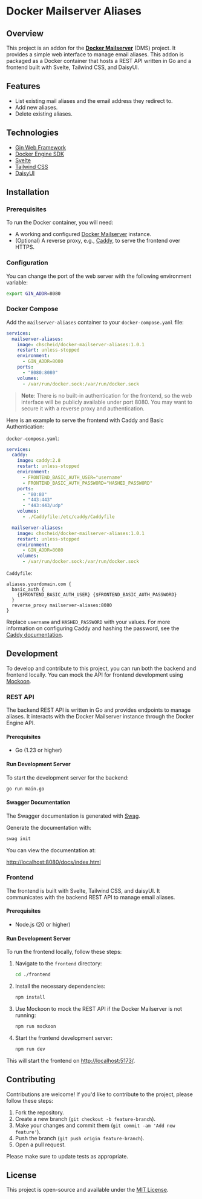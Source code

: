 # Docker Mailserver Aliases

## Overview

This project is an addon for the **[Docker Mailserver](https://github.com/docker-mailserver/docker-mailserver)** (DMS) project. It provides a simple web interface to manage email aliases. This addon is packaged as a Docker container that hosts a REST API written in Go and a frontend built with Svelte, Tailwind CSS, and DaisyUI.

## Features

- List existing mail aliases and the email address they redirect to.
- Add new aliases.
- Delete existing aliases.

## Technologies

- [Gin Web Framework](https://gin-gonic.com/)
- [Docker Engine SDK](https://pkg.go.dev/github.com/docker/docker/client)
- [Svelte](https://svelte.dev/)
- [Tailwind CSS](https://tailwindcss.com/)
- [DaisyUI](https://daisyui.com/)

## Installation

### Prerequisites

To run the Docker container, you will need:

- A working and configured [Docker Mailserver](https://github.com/docker-mailserver/docker-mailserver) instance.
- (Optional) A reverse proxy, e.g., [Caddy](https://caddyserver.com/), to serve the frontend over HTTPS.

### Configuration

You can change the port of the web server with the following environment variable:

```bash
export GIN_ADDR=8080
```

### Docker Compose

Add the `mailserver-aliases` container to your `docker-compose.yaml` file:

```yaml
services:
  mailserver-aliases:
    image: chscheid/docker-mailserver-aliases:1.0.1
    restart: unless-stopped
    environment:
      - GIN_ADDR=8080
    ports:
      - "8080:8080"
    volumes:
      - /var/run/docker.sock:/var/run/docker.sock
```

> **Note**: There is no built-in authentication for the frontend, so the web interface will be publicly available under port 8080. You may want to secure it with a reverse proxy and authentication.

Here is an example to serve the frontend with Caddy and Basic Authentication:

`docker-compose.yaml`:

```yaml
services:
  caddy:
    image: caddy:2.8
    restart: unless-stopped
    environment:
      - FRONTEND_BASIC_AUTH_USER="username"
      - FRONTEND_BASIC_AUTH_PASSWORD="HASHED_PASSWORD"
    ports:
      - "80:80"
      - "443:443"
      - "443:443/udp"
    volumes:
      - ./Caddyfile:/etc/caddy/Caddyfile

  mailserver-aliases:
    image: chscheid/docker-mailserver-aliases:1.0.1
    restart: unless-stopped
    environment:
      - GIN_ADDR=8080
    volumes:
      - /var/run/docker.sock:/var/run/docker.sock
```

`Caddyfile`:

```
aliases.yourdomain.com {
  basic_auth {
    {$FRONTEND_BASIC_AUTH_USER} {$FRONTEND_BASIC_AUTH_PASSWORD}
  }
  reverse_proxy mailserver-aliases:8080
}
```

Replace `username` and `HASHED_PASSWORD` with your values. For more information on configuring Caddy and hashing the password, see the [Caddy documentation](https://caddyserver.com/docs/caddyfile/directives/basic_auth).

## Development

To develop and contribute to this project, you can run both the backend and frontend locally. You can mock the API for frontend development using [Mockoon](https://mockoon.com/).

### REST API

The backend REST API is written in Go and provides endpoints to manage aliases. It interacts with the Docker Mailserver instance through the Docker Engine API.

#### Prerequisites

- Go (1.23 or higher)

#### Run Development Server

To start the development server for the backend:

```bash
go run main.go
```

#### Swagger Documentation

The Swagger documentation is generated with [Swag](https://github.com/swaggo/swag).

Generate the documentation with:

```bash
swag init
```

You can view the documentation at:

[http://localhost:8080/docs/index.html](http://localhost:8080/docs/index.html)

### Frontend

The frontend is built with Svelte, Tailwind CSS, and daisyUI. It communicates with the backend REST API to manage email aliases.

#### Prerequisites

- Node.js (20 or higher)

#### Run Development Server

To run the frontend locally, follow these steps:

1. Navigate to the `frontend` directory:

   ```bash
   cd ./frontend
   ```

2. Install the necessary dependencies:

   ```bash
   npm install
   ```

3. Use Mockoon to mock the REST API if the Docker Mailserver is not running:

   ```bash
   npm run mockoon
   ```

4. Start the frontend development server:

   ```bash
   npm run dev
   ```

This will start the frontend on [http://localhost:5173/](http://localhost:5173/).

## Contributing

Contributions are welcome! If you'd like to contribute to the project, please follow these steps:

1. Fork the repository.
2. Create a new branch (`git checkout -b feature-branch`).
3. Make your changes and commit them (`git commit -am 'Add new feature'`).
4. Push the branch (`git push origin feature-branch`).
5. Open a pull request.

Please make sure to update tests as appropriate.

## License

This project is open-source and available under the [MIT License](LICENSE).